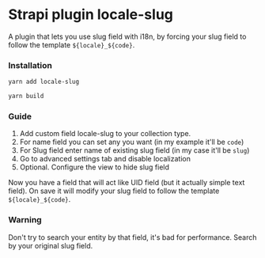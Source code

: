 # Strapi plugin locale-slug

A plugin that lets you use slug field with i18n, by forcing your slug field to follow the template `${locale}_${code}`.

### Installation

```sh
yarn add locale-slug
```

```sh
yarn build
```

### Guide

1. Add custom field locale-slug to your collection type.
2. For name field you can set any you want (in my example it'll be `code`)
3. For Slug field enter name of existing slug field (in my case it'll be `slug`)
4. Go to advanced settings tab and disable localization
5. Optional. Configure the view to hide slug field

Now you have a field that will act like UID field (but it actually simple text field). On save it will modify your slug field to follow the template `${locale}_${code}`. 

### Warning
Don't try to search your entity by that field, it's bad for performance. Search by your original slug field.
